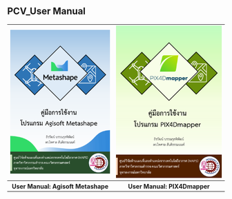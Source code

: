 ## PCV_User Manual

<table>
	<tr>
		<td>
			<a href="https://github.com/ThirawatBan/PCV_SVCU/blob/main/PCV_UserManual/User_Manual_PDF/UserManual_Agisoft_Metashape_2024_08.pdf" target="_blank">
				<img src="https://github.com/ThirawatBan/PCV_SVCU/blob/main/PCV_UserManual/thumbnails/UserManual_MetaShape_cover.PNG" width="100%" />
			</a>
		</td><td>
			<a href="https://github.com/ThirawatBan/PCV_SVCU/blob/main/PCV_UserManual/User_Manual_PDF/UserManual_PIX4Dmapper_2024_08.pdf" target="_blank">
				<img src="https://github.com/ThirawatBan/PCV_SVCU/blob/main/PCV_UserManual/thumbnails/UserManual_PIX4Dmapper_cover.PNG" width="100%" />
			</a>
		</td>
	</tr> 
	<tr>
		<th>User Manual: Agisoft Metashape</th>
		<th>User Manual: PIX4Dmapper</th>
	</tr>
</table>

